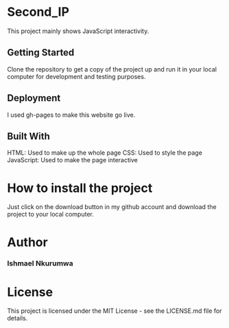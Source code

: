 # Second_IP
 This project mainly shows JavaScript interactivity.

## Getting Started
 Clone the repository to get a copy of the project up and run it in your local computer for development and testing purposes.

## Deployment
 I used gh-pages to make this website go live.

## Built With
  HTML: Used to make up the whole page
  CSS: Used to style the page
  JavaScript: Used to make the page interactive

# How to install the project
 Just click on the download button in my github account and download the project to your local computer.

# Author
### Ishmael Nkurumwa

# License
 This project is licensed under the MIT License - see the LICENSE.md file for details.
